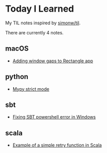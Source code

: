 # Today I Learned

My TIL notes inspired by [simonw/til](https://github.com/simonw/til).

There are currently 4 notes.

## macOS
* [Adding window gaps to Rectangle app](macOS/rectangle-app-gaps.md)

## python
* [Mypy strict mode](python/mypy-strict.md)

## sbt
* [Fixing SBT powershell error in Windows](sbt/windows-wbt-fix.md)

## scala
* [Example of a simple retry function in Scala](scala/retry.md)

